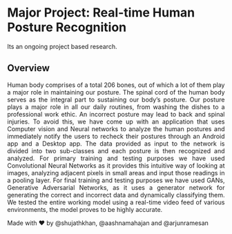 # Major Project: Real-time Human Posture Recognition
Its an ongoing project based research.

## Overview
<p style='text-align: justify;'>
Human body comprises of a total 206 bones, out of which a lot of them play a major role in maintaining our posture. The spinal cord of the human body serves as the integral part to sustaining our body’s posture. Our posture plays a major role in all our daily routines, from washing the dishes to a professional work ethic. An incorrect posture may lead to back and spinal injuries. To avoid this, we have come up with an application that uses Computer vision and Neural networks to analyze the human postures and immediately notify the users to recheck their postures through an Android app and a Desktop app. The data provided as input to the network is divided into two sub-classes and each posture is then recognized and analyzed. For primary training and testing purposes we have used Convolutional Neural Networks as it provides this intuitive way of looking at images, analyzing adjacent pixels in small areas and input those readings in a pooling layer. For final training and testing purposes we have used GANs, Generative Adversarial Networks, as it uses a generator network for generating the correct and incorrect data and dynamically classifying them. We tested the entire working model using a real-time video feed of various environments, the model proves to be highly accurate.</p>

Made with &#x2764; by @shujathkhan, @aashnamahajan and @arjunramesan
